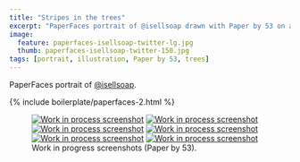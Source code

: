 ```yaml
---
title: "Stripes in the trees"
excerpt: "PaperFaces portrait of @isellsoap drawn with Paper by 53 on an iPad."
image: 
  feature: paperfaces-isellsoap-twitter-lg.jpg
  thumb: paperfaces-isellsoap-twitter-150.jpg
tags: [portrait, illustration, Paper by 53, trees]
---
```


PaperFaces portrait of [@isellsoap](http://twitter.com/isellsoap).

{% include boilerplate/paperfaces-2.html %}

<figure class="half">
	<a href="{{ site.url }}/images/paperfaces-isellsoap-process-1-lg.jpg"><img src="{{ site.url }}/images/paperfaces-isellsoap-process-1-600.jpg" alt="Work in process screenshot"></a>
	<a href="{{ site.url }}/images/paperfaces-isellsoap-process-2-lg.jpg"><img src="{{ site.url }}/images/paperfaces-isellsoap-process-2-600.jpg" alt="Work in process screenshot"></a>
	<a href="{{ site.url }}/images/paperfaces-isellsoap-process-3-lg.jpg"><img src="{{ site.url }}/images/paperfaces-isellsoap-process-3-600.jpg" alt="Work in process screenshot"></a>
	<a href="{{ site.url }}/images/paperfaces-isellsoap-process-4-lg.jpg"><img src="{{ site.url }}/images/paperfaces-isellsoap-process-4-600.jpg" alt="Work in process screenshot"></a>
	<a href="{{ site.url }}/images/paperfaces-isellsoap-process-5-lg.jpg"><img src="{{ site.url }}/images/paperfaces-isellsoap-process-5-600.jpg" alt="Work in process screenshot"></a>
	<a href="{{ site.url }}/images/paperfaces-isellsoap-process-6-lg.jpg"><img src="{{ site.url }}/images/paperfaces-isellsoap-process-6-600.jpg" alt="Work in process screenshot"></a>
	<figcaption>Work in progress screenshots (Paper by 53).</figcaption>
</figure>